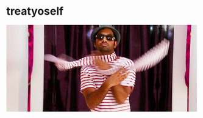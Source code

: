 treatyoself
===========

![treat yo scarf](https://raw.githubusercontent.com/sweenzor/treatyoself/gh-pages/treatyoscarf.gif)
